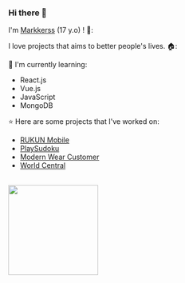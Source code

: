 ### Hi there 👋

I'm [Markkerss](https://b-marco-laju.vercel.app) (17 y.o) ! 🥳:

I love projects that aims to better people's lives. 🏠:

:page_with_curl: I'm currently learning:
- React.js 
- Vue.js
- JavaScript
- MongoDB

:star: Here are some projects that I've worked on:
- [RUKUN Mobile](https://expo.io/@markkerss/projects/rukun)
- [PlaySudoku](https://expo.io/@markkerss/projects/PlaySudoku)
- [Modern Wear Customer](https://modernwear-customerclient.web.app)
- [World Central](https://world-72194.web.app)
<br><br>

<img height="180em" src="https://github-readme-stats.vercel.app/api?username=markkerss&show_icons=true&card_width=400&hide_border=true&title_color=f4f4f4&icon_color=00d8fd&bg_color=0A1A2F&text_color=a3a8c3&hide=contribs" />
